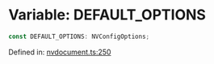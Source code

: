 # Variable: DEFAULT_OPTIONS

```ts
const DEFAULT_OPTIONS: NVConfigOptions;
```

Defined in: [nvdocument.ts:250](https://github.com/thewtex/niivue/blob/main/packages/niivue/src/nvdocument.ts#L250)
